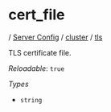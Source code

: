 # cert_file

/ [Server Config](/ref/config/index.md) / [cluster](/ref/config/cluster/index.md) / [tls](/ref/config/cluster/tls/index.md) 

TLS certificate file.

*Reloadable*: `true`

*Types*

- `string`


